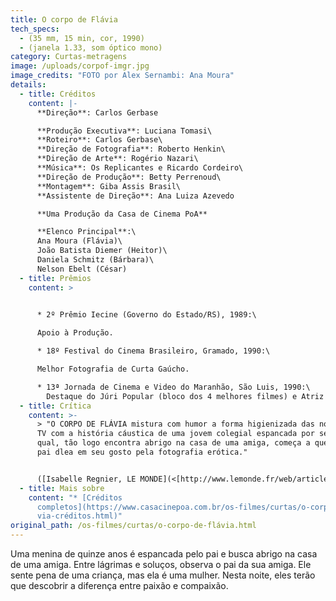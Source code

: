 ```yaml
---
title: O corpo de Flávia
tech_specs:
  - (35 mm, 15 min, cor, 1990)
  - (janela 1.33, som óptico mono)
category: Curtas-metragens
image: /uploads/corpof-imgr.jpg
image_credits: "FOTO por Alex Sernambi: Ana Moura"
details:
  - title: Créditos
    content: |-
      **Direção**: Carlos Gerbase

      **Produção Executiva**: Luciana Tomasi\
      **Roteiro**: Carlos Gerbase\
      **Direção de Fotografia**: Roberto Henkin\
      **Direção de Arte**: Rogério Nazari\
      **Música**: Os Replicantes e Ricardo Cordeiro\
      **Direção de Produção**: Betty Perrenoud\
      **Montagem**: Giba Assis Brasil\
      **Assistente de Direção**: Ana Luiza Azevedo

      **Uma Produção da Casa de Cinema PoA**

      **Elenco Principal**:\
      Ana Moura (Flávia)\
      João Batista Diemer (Heitor)\
      Daniela Schmitz (Bárbara)\
      Nelson Ebelt (César)
  - title: Prêmios
    content: >
      

      * 2º Prêmio Iecine (Governo do Estado/RS), 1989:\

      Apoio à Produção.

      * 18º Festival do Cinema Brasileiro, Gramado, 1990:\

      Melhor Fotografia de Curta Gaúcho.

      * 13ª Jornada de Cinema e Video do Maranhão, São Luis, 1990:\
        Destaque do Júri Popular (bloco dos 4 melhores filmes) e Atriz Revelação (Ana Moura).
  - title: Crítica
    content: >-
      > "O CORPO DE FLÁVIA mistura com humor a forma higienizada das novelas do
      TV com a história cáustica de uma jovem colegial espancada por seu pai, a
      qual, tão logo encontra abrigo na casa de uma amiga, começa a questionar o
      pai dlea em seu gosto pela fotografia erótica."


      ([Isabelle Regnier, LE MONDE](<[http://www.lemonde.fr/web/article/0,1-0@2-3476,36-352716,0.html](http://www.lemonde.fr/web/article/0,1-0@2-3476,36-352716,0.html "http\://www.lemonde.fr/web/article/0,1-0@2-3476,36-352716,0.html")>), Paris, 13/02/2004)
  - title: Mais sobre
    content: "* [Créditos
      completos](https://www.casacinepoa.com.br/os-filmes/curtas/o-corpo-de-flá\
      via-créditos.html)"
original_path: /os-filmes/curtas/o-corpo-de-flávia.html
---
```

Uma menina de quinze anos é espancada pelo pai e busca abrigo na casa de uma amiga. Entre lágrimas e soluços, observa o pai da sua amiga. Ele sente pena de uma criança, mas ela é uma mulher. Nesta noite, eles terão que descobrir a diferença entre paixão e compaixão.